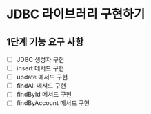 # JDBC 라이브러리 구현하기

## 1단계 기능 요구 사항

- [ ] JDBC 생성자 구현
- [ ] insert 메서드 구현
- [ ] update 메서드 구현
- [ ] findAll 메서드 구현
- [ ] findById 메서드 구현
- [ ] findByAccount 메서드 구현
